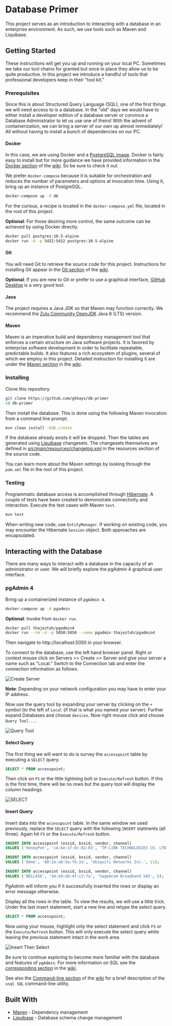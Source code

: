 # Database Primer

This project serves as an introduction to interacting with a database in an enterprise environment. As such, we use tools such as Maven and Liquibase.

## Getting Started

These instructions will get you up and running on your local PC. Sometimes we take our tool chains for granted but once in place they allow us to be quite productive. In this project we introduce a handful of tools that professional developers keep in their "tool kit."

### Prerequisites

Since this is about Structured Query Language (SQL), one of the first things we will need access to is a database. In the "old" days we would have to either install a developer edition of a database server or convince a Database Administrator to let us use one of theirs! With the advent of containerization, we can bring a server of our own up almost immediately! All without having to install a bunch of dependencies on our PC.

#### Docker

In this case, we are using Docker and a [PostgreSQL image](https://hub.docker.com/_/postgres?tab=description). Docker is fairly easy to install but for more guidance we have provided information in the [Docker section](https://github.com/gkhays/db-primer/wiki/Docker-for-Windows) of the [wiki](https://github.com/gkhays/db-primer/wiki). So be sure to check it out.

We prefer `docker-compose` because it is suitable for orchestration and reduces the number of parameters and options at invocation time. Using it, bring up an instance of PostgreSQL.

```bash
docker-compose up -d db
```

For the curious, a recipe is located in the `docker-compose.yml` file, located in the root of this project.

**Optional**: For those desiring more control, the same outcome can be achieved by using Docker directly.

```bash
docker pull postgres:10.5-alpine
docker run -d -p 5432:5432 postgres:10.5-alpine
```

#### Git

You will need Git to retrieve the source code for this project. Instructions for installing Git appear in the [Git section](https://github.com/gkhays/db-primer/wiki/Git-for-Windows) of the [wiki](https://github.com/gkhays/db-primer/wiki).

**Optional**: If you are new to Git or prefer to use a graphical interface, [GitHub Desktop](https://desktop.github.com/) is a very good tool.

#### Java

The project requires a Java JDK so that Maven may function correctly. We recommend the [Zulu Community OpenJDK](https://www.azul.com/downloads/zulu-community/?&architecture=x86-64-bit&package=jdk) Java 8 (LTS) version.

#### Maven

Maven is an imperative build and dependency management tool that enforces a certain structure on Java software projects. It is favored by enterprise software development in order to facilitate repeatable, predictable builds. It also features a rich ecosystem of plugins, several of which we employ in this project. Detailed instruction for installing it are under the [Maven section](https://github.com/gkhays/db-primer/wiki/Maven) in the [wiki](https://github.com/gkhays/db-primer/wiki).

### Installing

Clone this repository.

```bash
git clone https://github.com/gkhays/db-primer
cd db-primer
```

Then install the database. This is done using the following Maven invocation from a command line prompt.

```bash
mvn clean install -Ddb.create
```

If the database already exists it will be dropped. Then the tables are generated using [Liquibase](https://www.liquibase.org/) changesets. The changesets themselves are defined in [src/main/resources/changelog.xml](https://github.com/gkhays/db-primer/blob/master/src/main/resources/changelog.xml) in the resources section of the source code.

You can learn more about the Maven settings by looking through the `pom.xml` file in the root of this project.

### Testing

Programmatic database access is accomplished through [Hibernate](https://hibernate.org/). A couple of tests have been created to demonstrate connectivity and interaction. Execute the test cases with Maven `test`.

```bash
mvn test
```

When writing new code, use `EntityManager`. If working on existing code, you may encounter the Hibernate `Session` object. Both approaches are encapsulated.

## Interacting with the Database

There are many ways to interact with a database in the capacity of an administrator or user. We will briefly explore the pgAdmin 4 graphical user interface.

### pgAdmin 4

Bring up a containerized instance of `pgAdmin 4`.

```bash
docker-compose up -d pgadmin
```

**Optional**: Invoke from `docker run`.

```bash
docker pull thajeztah/pgadmin4
docker run --rm -d -p 5050:5050 --name pgadmin thajeztah/pgadmin4
```

Then navigate to http://localhost:5050 in your browser.

To connect to the database, use the left hand browser panel. Right or context mouse click on Servers >> Create >> Server and give your server a name such as "Local." Switch to the Connection tab and enter the connection information as follows.

![Create Server](doc/images/create-server.png)

**Note**: Depending on your network configuration you may have to enter your IP address.

Now use the query tool by expanding your server by clicking on the `+` symbol (to the left of `Local` (if that is what you named your server). Further expand Databases and choose `devices`. Now right mouse click and choose `Query Tool...`.

![Query Tool](doc/images/query-tool.png)

#### Select Query

The first thing we will want to do is survey the `accesspoint` table by executing a `SELECT` query.

```sql
SELECT * FROM accesspoint;
```

Then click on `F5` or the little lightning bolt or `Execute/Refresh` button. If this is the first time, there will be no rows but the query tool will display the column headings.

![SELECT](doc/images/empty-select.png)

#### Insert Query

Insert data into the `accesspoint` table. In the same window we used previously, replace the `SELECT` query with the following `INSERT` statments (all three). Again hit `F5` or the `Execute/Refresh` button.

```sql
INSERT INTO accesspoint (essid, bssid, vendor, channel)
VALUES ('HoneyPot', 'c4:6e:1f:0c:82:03', 'TP-LINK TECHNOLOGIES CO. LTD.', 4);

INSERT INTO accesspoint (essid, bssid, vendor, channel)
VALUES ('Demo', '80:2a:a8:5a:fb:2a', 'Ubiquiti Networks Inc.', 11);

INSERT INTO accesspoint (essid, bssid, vendor, channel)
VALUES ('BELL456', '44:e9:dd:4f:c2:7a', 'Sagemcom Broadband SAS', 6);
```

PgAdmin will inform you if it successfully inserted the rows or display an error message otherwise.

Display all the rows in the table. To view the results, we will use a little trick. Under the last insert statement, start a new line and retype the select query.

```sql
SELECT * FROM accesspoint;
```

Now using your mouse, highlight only the select statement and click `F5` or the `Execute/Refresh` button. This will only execute the select query while leaving the previous statement intact in the work area.

![Insert Then Select](doc/images/insert-select.png)

Be sure to continue exploring to become more familiar with the database and features of `pgAdmin`. For more information on SQL see the [corresponding section](https://github.com/gkhays/db-primer/wiki/SQL-Mini-Tutorial) in the [wiki](https://github.com/gkhays/db-primer/wiki).

See also the [Command-line section](https://github.com/gkhays/db-primer/wiki/Universal-Command-Line-Interface-for-SQL-Databases) of the [wiki](https://github.com/gkhays/db-primer/wiki) for a brief description of the `usql SQL` command-line utility.

## Built With

* [Maven](https://maven.apache.org/) - Dependency management
* [Liquibase](https://www.liquibase.org/) - Database schema change management
